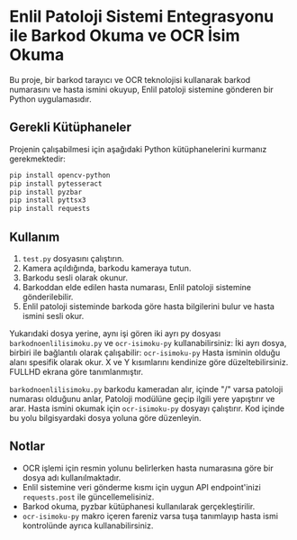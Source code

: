 # Enlil Patoloji Sistemi Entegrasyonu ile Barkod Okuma ve OCR İsim Okuma

Bu proje, bir barkod tarayıcı ve OCR teknolojisi kullanarak barkod numarasını ve hasta ismini okuyup, Enlil patoloji sistemine gönderen bir Python uygulamasıdır.

## Gerekli Kütüphaneler

Projenin çalışabilmesi için aşağıdaki Python kütüphanelerini kurmanız gerekmektedir:

```bash
pip install opencv-python
pip install pytesseract
pip install pyzbar
pip install pyttsx3
pip install requests
```

## Kullanım

1. `test.py` dosyasını çalıştırın.
2. Kamera açıldığında, barkodu kameraya tutun.
3. Barkodu sesli olarak okunur.
4. Barkoddan elde edilen hasta numarası, Enlil patoloji sistemine gönderilebilir.
5. Enlil patoloji sisteminde barkoda göre hasta bilgilerini bulur ve hasta ismini sesli okur.

Yukarıdaki dosya yerine, aynı işi gören iki ayrı py dosyası `barkodnoenlilisimoku.py` ve `ocr-isimoku-py` kullanabilirsiniz:
İki ayrı dosya, birbiri ile bağlantılı olarak çalışabilir:
`ocr-isimoku-py` Hasta isminin olduğu alanı spesifik olarak okur. 
X ve Y kısımlarını kendinize göre düzeltebilirsiniz. 
FULLHD ekrana göre tanımlanmıştır.

`barkodnoenlilisimoku.py` barkodu kameradan alır, içinde "/" varsa patoloji numarası olduğunu anlar, Patoloji modülüne geçip ilgili yere yapıştırır ve arar. 
Hasta ismini okumak için `ocr-isimoku-py` dosyayı çalıştırır. 
Kod içinde bu yolu bilgisyardaki dosya yoluna göre düzenleyin.


## Notlar

- OCR işlemi için resmin yolunu belirlerken hasta numarasına göre bir dosya adı kullanılmaktadır. 
- Enlil sistemine veri gönderme kısmı için uygun API endpoint'inizi `requests.post` ile güncellemelisiniz.
- Barkod okuma, pyzbar kütüphanesi kullanılarak gerçekleştirilir.
- `ocr-isimoku-py` makro içeren fareniz varsa tuşa tanımlayıp hasta ismi kontrolünde ayrıca kullanabilirsiniz.
```

